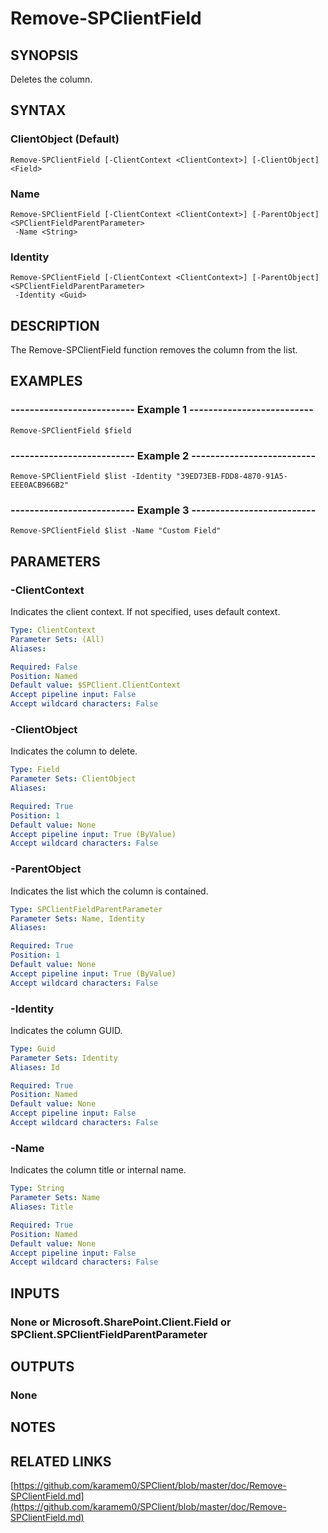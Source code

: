 # Remove-SPClientField

## SYNOPSIS
Deletes the column.

## SYNTAX

### ClientObject (Default)
```
Remove-SPClientField [-ClientContext <ClientContext>] [-ClientObject] <Field>
```

### Name
```
Remove-SPClientField [-ClientContext <ClientContext>] [-ParentObject] <SPClientFieldParentParameter>
 -Name <String>
```

### Identity
```
Remove-SPClientField [-ClientContext <ClientContext>] [-ParentObject] <SPClientFieldParentParameter>
 -Identity <Guid>
```

## DESCRIPTION
The Remove-SPClientField function removes the column from the list.

## EXAMPLES

### -------------------------- Example 1 --------------------------
```
Remove-SPClientField $field
```

### -------------------------- Example 2 --------------------------
```
Remove-SPClientField $list -Identity "39ED73EB-FDD8-4870-91A5-EEE0ACB966B2"
```

### -------------------------- Example 3 --------------------------
```
Remove-SPClientField $list -Name "Custom Field"
```

## PARAMETERS

### -ClientContext
Indicates the client context.
If not specified, uses default context.

```yaml
Type: ClientContext
Parameter Sets: (All)
Aliases: 

Required: False
Position: Named
Default value: $SPClient.ClientContext
Accept pipeline input: False
Accept wildcard characters: False
```

### -ClientObject
Indicates the column to delete.

```yaml
Type: Field
Parameter Sets: ClientObject
Aliases: 

Required: True
Position: 1
Default value: None
Accept pipeline input: True (ByValue)
Accept wildcard characters: False
```

### -ParentObject
Indicates the list which the column is contained.

```yaml
Type: SPClientFieldParentParameter
Parameter Sets: Name, Identity
Aliases: 

Required: True
Position: 1
Default value: None
Accept pipeline input: True (ByValue)
Accept wildcard characters: False
```

### -Identity
Indicates the column GUID.

```yaml
Type: Guid
Parameter Sets: Identity
Aliases: Id

Required: True
Position: Named
Default value: None
Accept pipeline input: False
Accept wildcard characters: False
```

### -Name
Indicates the column title or internal name.

```yaml
Type: String
Parameter Sets: Name
Aliases: Title

Required: True
Position: Named
Default value: None
Accept pipeline input: False
Accept wildcard characters: False
```

## INPUTS

### None or Microsoft.SharePoint.Client.Field or SPClient.SPClientFieldParentParameter

## OUTPUTS

### None

## NOTES

## RELATED LINKS

[https://github.com/karamem0/SPClient/blob/master/doc/Remove-SPClientField.md](https://github.com/karamem0/SPClient/blob/master/doc/Remove-SPClientField.md)

